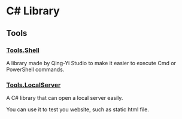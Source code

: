 # C# Library

## Tools

 ### [Tools.Shell](https://www.nuget.org/packages/Tools.Shell/)

A library made by Qing-Yi Studio to make it easier to execute Cmd or PowerShell commands.

### [Tools.LocalServer](https://www.nuget.org/packages/Tools.LocalServer/)

A C# library that can open a local server easily.

You can use it to test you website, such as static html file.
